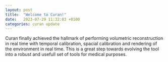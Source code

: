 ```yaml
---
layout: post
title:  "Welcome to Curan!"
date:   2023-07-29 11:32:03 +0100
categories: curan update
---
```


Curan finally achieved the hallmark of performing volumetric reconstruction in real time with temporal calibration, spacial calibration and rendering of the environment in real time. This is a great step towards evolving the tool into a robust and usefull set of tools for medical purposes.